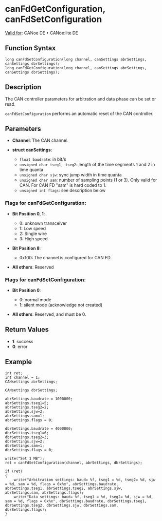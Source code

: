 # canFdGetConfiguration, canFdSetConfiguration

[Valid for](../../../Shared/FeatureAvailability.md): CANoe DE • CANoe:lite DE

## Function Syntax

```plaintext
long canFdSetConfiguration(long channel, canSettings abrSettings, canSettings dbrSettings);
long canFdGetConfiguration(long channel, canSettings abrSettings, canSettings dbrSettings);
```

## Description

The CAN controller parameters for arbitration and data phase can be set or read.

`canFdSetConfiguration` performs an automatic reset of the CAN controller.

## Parameters

- **Channel**: The CAN channel.

- **struct canSettings**:
  - `float baudrate`: in bit/s
  - `unsigned char tseg1, tseg2`: length of the time segments 1 and 2 in time quanta
  - `unsigned char sjw`: sync jump width in time quanta
  - `unsigned char sam`: number of sampling points (1 or 3). Only valid for CAN. For CAN FD "sam" is hard coded to 1.
  - `unsigned int flags`: see description below

### Flags for canFdGetConfiguration:

- **Bit Position 0, 1**:
  - 0: unknown transceiver
  - 1: Low speed
  - 2: Single wire
  - 3: High speed

- **Bit Position 8**:
  - 0x100: The channel is configured for CAN FD

- **All others**: Reserved

### Flags for canFdSetConfiguration:

- **Bit Position 0**:
  - 0: normal mode
  - 1: silent mode (acknowledge not created)

- **All others**: Reserved, and must be 0.

## Return Values

- **1**: success
- **0**: error

## Example

```plaintext
int ret;
int channel = 1;
CANsettings abrSettings;

CANsettings dbrSettings;

abrSettings.baudrate = 1000000;
abrSettings.tseg1=5;
abrSettings.tseg2=2;
abrSettings.sjw=2;
abrSettings.sam=1;
abrSettings.flags = 0;

dbrSettings.baudrate = 4000000;
dbrSettings.tseg1=6;
dbrSettings.tseg2=3;
dbrSettings.sjw=2;
dbrSettings.sam=1;
dbrSettings.flags = 0;

write("Set 1 MB");
ret = canFdSetConfiguration(channel, abrSettings, dbrSettings);

if (ret)
{
    write("Arbitration settings: baud= %f, tseg1 = %d, tseg2= %d, sjw = %d, sam = %d, flags = 0x%x", abrSettings.baudrate, abrSettings.tseg1, abrSettings.tseg2, abrSettings.sjw, abrSettings.sam, abrSettings.flags);
    write("Data settings: baud= %f, tseg1 = %d, tseg2= %d, sjw = %d, sam = %d, flags = 0x%x", dbrSettings.baudrate, dbrSettings.tseg1, dbrSettings.tseg2, dbrSettings.sjw, dbrSettings.sam, dbrSettings.flags);
}
```
